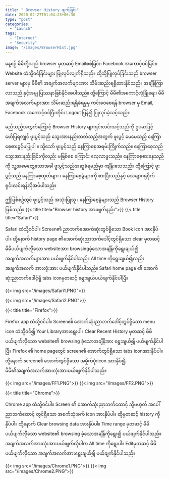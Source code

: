 ```yaml
---
title: " Browser History ဖျက်ခြင်း"
date: 2020-02-27T01:04:23+06:30
type: "post"
categories: 
  - "Launch"
tags:
  - "Internet"
  - "Security"
image: "/images/BrowserHist.jpg"
---
```

နေ့စဉ် မိမိတို့သည် browser မှတဆင့် Emailစစ်ခြင်း၊ Facebook အကောင့်ဝင်ခြင်း၊ Website ထဲသို့ဝင်ခြင်းများ ပြုလုပ်လျက်ရှိသည်။ ထို့သို့ပြုလုပ်ခြင်းသည် browser server များမှ မိမိ၏ အချက်အလက်များအား သိမ်းဆည်းရရှိထားနိုင်သည်။ အချိန်ကြာလာသည် နှင့်အမျှ ပြဿနာဖြစ်နိုင်စေပါသည်။ ထို့ကြောင့် မိမိ၏အကောင့်လုံခြုံရေး၊ မိမိ အချက်အလက်များအား သိမ်းဆည်းရရှိခံရမှုမှ ကင်းဝေစေရန် browser မှ Email, Facebook အကောင့်ဝင်ပြီးတိုင်း Logout ပြန်၍ ပြုလုပ်ခဲ့သင့်သည်။
<!--more-->
မည်သည့်အတွက်ကြောင့် Browser History များရှင်းလင်းသင့်သည်ကို ဥပမာဖြင့် ဖော်ပြရလျှင် 
ဖူးပွင့်သည် သွေးအားနည်းတတ်သည့်အတွက် ဖူးပွင့် မေမေသည့် နေကြာစေ့စားခွင့်မပြုပါ ။ 
သို့သော် ဖူးပွင့်သည် နေကြာစေ့အရမ်းကြိုက်သည်။ 
 နေကြာစေ့သည် သွေးအားနည်းခြင်းကိုလည်း မဖြစ်စေ ကြောင်း လေ့လာဖူးသည်။
နေကြာစေ့စားနေသည် ကို သူ့အမေတွေ့သောအခါ ဖူးပွင့်သည်အဆူခံရမည်မှာ ကျိန်းသေသည်။ 
ထို့ကြောင့် ဖူးပွင့်သည် နေကြာစေ့ထုတ်များ ၊ နေကြာစေ့ခွံများကို စားပြီးသည်နှင့် သေချာဂရုစိုက်ရှင်းလင်းရန်လိုအပ်ပါသည်။ 

 ဤဖြစ်စဥ်တွင် ဖူးပွင့်သည် အသုံးပြုသူ ၊ နေကြာစေ့ခွံများသည် Browser History ဖြစ်သည်။
{{< title titel="Browser history အားဖျက်နည်း">}}
{{< title title="Safari">}}

Safari ထဲသို့ဝင်ပါ။ Screen၏ ညာဘက်အောက်ဆုံးတွင်ရှိသော Book icon အားနှိပ်ပါ။ ထို့နောက် history page ၏အောက်ဆုံးညာဘက်ဒေါင့်တွင်ရှိသော clear မှတဆင့် မိမိပယ်ဖျက်လိုသော websiteအား browsingခဲ့သောအချိန်ကိုရွေးချယ်၍ အချက်အလက်များအား ပယ်ဖျက်နိုင်ပါသည်။ All time ကိုရွေးချယ်၍လည်း အချက်အလက် အားလုံးအား ပယ်ဖျက်နိုင်ပါသည်။
Safari home page ၏ အောက်ဆုံးညာဘက်ဒေါင့်ရှိ tabs iconမှတဆင့် ရွေးချယ်ပယ်ဖျက်နိုင်ပါပြီ။

{{< img src="/images/Safari1.PNG">}}

{{< img src="/images/Safari2.PNG">}}

{{< title title="Firefox">}}

Firefox app ထဲသို့ဝင်ပါ။ Screen၏ အောက်ဆုံးညာဘက်ဒေါင့်တွင်ရှိသော menu icon ထဲသို့ဝင်၍ Your Libraryအားရွေးပါ။ Clear Recent History မှတဆင့် မိမိပယ်ဖျက်လိုသော website၏ browsing ခဲ့သောအချိနိအား ရွေးချယ်၍ ပယ်ဖျက်နိုင်ပါပြီ။ 
Firefox ၏ home pageတွင် screen၏ အောက်တွင်ရှိသော tabs iconအားနှိပ်ပါ။ ထို့နောက် screen၏ အောက်တွင်ရှိသော အမှိုက်ပုံးicon အားနှိပ်၍ မိမိ၏အချက်အလက်အားလုံးအားပယ်ဖျက်နိုင်ပါသည်။

{{< img src="/images/FF1.PNG">}}
{{< img src="/images/FF2.PNG">}}

{{< title title="Chrome">}}

Chrome app ထဲသို့ဝင်ပါ။ Screen ၏ အောက်ဆုံးညာဘက်ထောင့် သို့မဟုတ် အပေါ် ညာဘက်ထောင့်  တွင်ရှိသော အစက်သုံးစက် icon အားနှိပ်ပါ။ ထိုမှတဆင့် history ကိုနှိပ်ပါ။ ထို့နောက် Clear browsing data အားနှိပ်ပါ။ Time range မှတဆင့် မိမိပယ်ဖျက်လိုသော website၏ browsing ခဲ့သောအချိန်ကိုရွေး၍ ပယ်ဖျက်နိုင်ပါသည်။အချက်အလက်အားလုံးအားပယ်ဖျက်လိုပါက All time ကိုရွေးပါ။ 
 Editမှတဆင့် မိမိပယ်ဖျက်လိုသော အချက်အလက်အားရွေးချယ်၍ ပယ်ချက်နိုင်ပါသည်။


{{< img src="/images/Chrome1.PNG">}}
{{< img src="/images/Chrome2.PNG">}}